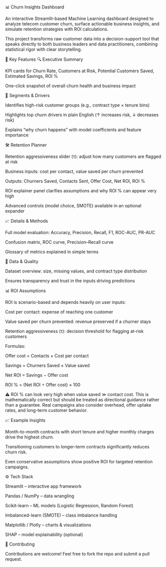 📊 Churn Insights Dashboard

An interactive Streamlit-based Machine Learning dashboard designed to analyze telecom customer churn, surface actionable business insights, and simulate retention strategies with ROI calculations.

This project transforms raw customer data into a decision-support tool that speaks directly to both business leaders and data practitioners, combining statistical rigor with clear storytelling.

🚀 Key Features
🔍 Executive Summary

KPI cards for Churn Rate, Customers at Risk, Potential Customers Saved, Estimated Savings, ROI %

One-click snapshot of overall churn health and business impact

🧩 Segments & Drivers

Identifies high-risk customer groups (e.g., contract type × tenure bins)

Highlights top churn drivers in plain English (↑ increases risk, ↓ decreases risk)

Explains “why churn happens” with model coefficients and feature importance

🛠 Retention Planner

Retention aggressiveness slider (τ): adjust how many customers are flagged at risk

Business inputs: cost per contact, value saved per churn prevented

Outputs: Churners Saved, Contacts Sent, Offer Cost, Net ROI, ROI %

ROI explainer panel clarifies assumptions and why ROI % can appear very high

Advanced controls (model choice, SMOTE) available in an optional expander

📈 Details & Methods

Full model evaluation: Accuracy, Precision, Recall, F1, ROC-AUC, PR-AUC

Confusion matrix, ROC curve, Precision–Recall curve

Glossary of metrics explained in simple terms

📂 Data & Quality

Dataset overview: size, missing values, and contract type distribution

Ensures transparency and trust in the inputs driving predictions

📊 ROI Assumptions

ROI is scenario-based and depends heavily on user inputs:

Cost per contact: expense of reaching one customer

Value saved per churn prevented: revenue preserved if a churner stays

Retention aggressiveness (τ): decision threshold for flagging at-risk customers

Formulas:

Offer cost = Contacts × Cost per contact

Savings = Churners Saved × Value saved

Net ROI = Savings − Offer cost

ROI % = (Net ROI ÷ Offer cost) × 100

⚠️ ROI % can look very high when value saved ≫ contact cost. This is mathematically correct but should be treated as directional guidance rather than a guarantee. Real campaigns also consider overhead, offer uptake rates, and long-term customer behavior.

📈 Example Insights

Month-to-month contracts with short tenure and higher monthly charges drive the highest churn.

Transitioning customers to longer-term contracts significantly reduces churn risk.

Even conservative assumptions show positive ROI for targeted retention campaigns.

⚙️ Tech Stack

Streamlit – interactive app framework

Pandas / NumPy – data wrangling

Scikit-learn – ML models (Logistic Regression, Random Forest)

Imbalanced-learn (SMOTE) – class imbalance handling

Matplotlib / Plotly – charts & visualizations

SHAP – model explainability (optional)

🤝 Contributing

Contributions are welcome! Feel free to fork the repo and submit a pull request.

